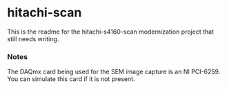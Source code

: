 hitachi-scan
=============

This is the readme for the hitachi-s4160-scan modernization project that still needs writing.


### Notes

The DAQmx card being used for the SEM image capture is an NI PCI-6259.  You can simulate this card if it is not present.
